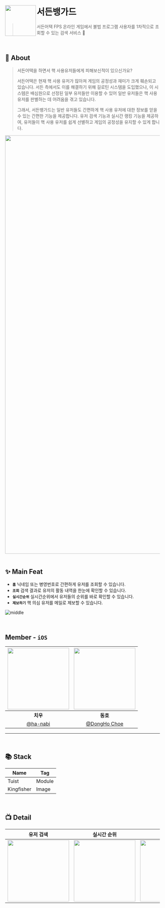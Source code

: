 # 서든뱅가드 <img src="https://github.com/user-attachments/assets/d39259d1-28f6-446e-8e06-1b90d82810ec" align=left width=100>

> 서든어택 FPS 온라인 게임에서 불법 프로그램 사용자를 1차적으로 조회할 수 있는 검색 서비스 💊

<br />

## 💭 About

> 서든어택을 하면서 핵 사용유저들에게 피해보신적이 있으신가요?
>
>서든어택은 현재 핵 사용 유저가 많아져 게임의 공정성과 재미가 크게 훼손되고 있습니다.
> 서든 측에서도 이를 해결하기 위해 길로틴 시스템을 도입했으나, 이 시스템은 배심원으로 선정된 일부 유저들만 이용할 수 있어 일반 유저들은 핵 사용 유저를 판별하는 데 어려움을 겪고 있습니다.
>
>그래서, 서든뱅가드는 일반 유저들도 간편하게 핵 사용 유저에 대한 정보를 얻을 수 있는 간편한 기능을 제공합니다.
>유저 검색 기능과 실시간 랭킹 기능을 제공하여, 유저들이 핵 사용 유저를 쉽게 선별하고 게임의 공정성을 유지할 수 있게 합니다.

<img src="https://github.com/user-attachments/assets/6beb7998-0c37-412e-a47f-ec129fe34116" width=1363>

<br />
<br />

## ✨ Main Feat

- **`홈`** 
닉네임 또는 병영번호로 간편하게 유저를 조회할 수 있습니다.
- **`조회`** 
검색 결과로 유저의 활동 내역을 한눈에 확인할 수 있습니다.
- **`실시간순위`**
실시간순위에서 유저들의 순위를 바로 확인할 수 있습니다.
- **`제보하기`** 
핵 의심 유저를 메일로 제보할 수 있습니다.

![middle](https://github.com/user-attachments/assets/746d3afb-5fab-4ff7-abd8-30221c2a0f09)


<br />

## Member - `iOS`

|<img src="https://avatars.githubusercontent.com/u/112779139?v=4" width=200>|<img src="https://avatars.githubusercontent.com/u/37105602?v=4" width=200>|
|:--:|:--:|
|**치우**|**동호**|
|[@ha-nabi](https://github.com/ha-nabi)|[@DongHo Choe](https://github.com/hamfan524)|
---

<br />

## 📚 Stack

| Name | Tag |
| --- | --- |
| Tuist | Module |
| Kingfisher | Image |

<br />

## 📺 Detail

| 유저 검색 | 실시간 순위 | 제보하기 |
| --- | --- | --- |
| <img src="https://github.com/user-attachments/assets/6bd77123-8df0-48fe-afef-7381a9e3d962" width="200"/> | <img src="https://github.com/user-attachments/assets/02e366e1-6860-4062-8a1f-2f093755d99d" width="200"/> | <img src="https://github.com/user-attachments/assets/e6386179-f490-4ec1-b719-5392315b7d4c" width="200"/> |
